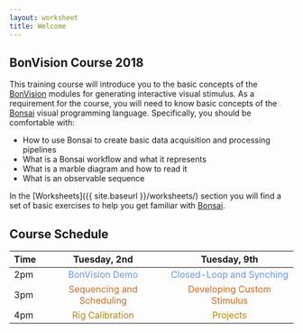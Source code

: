 ```yaml
---
layout: worksheet
title: Welcome
---
```


## BonVision Course 2018

This training course will introduce you to the basic concepts of the [BonVision](https://github.com/amansaleem/BonVision) modules for generating interactive visual stimulus. As a requirement for the course, you will need to know basic concepts of the [Bonsai](http://bonsai-rx.org/) visual programming language. Specifically, you should be comfortable with:

* How to use Bonsai to create basic data acquisition and processing pipelines
* What is a Bonsai workflow and what it represents
* What is a marble diagram and how to read it
* What is an observable sequence

In the [Worksheets]({{ site.baseurl }}/worksheets/) section you will find a set of basic exercises to help you get familiar with [Bonsai](http://bonsai-rx.org/).

## Course Schedule

<table class="markdown-body">
    <thead>
        <tr>
            <th>Time</th>
            <th align="center">Tuesday, 2nd</th>
            <th align="center">Tuesday, 9th</th>
        </tr>
    </thead>
    <tbody>
        <tr>
            <td>2pm</td>
            <td style="color:cornflowerblue" align="center">BonVision Demo</td>
            <td style="color:cornflowerblue" align="center">Closed-Loop and Synching</td>
        </tr>
        <tr>
            <td>3pm</td>
            <td style="color:chocolate" align="center">Sequencing and Scheduling</td>
            <td style="color:chocolate" align="center">Developing Custom Stimulus</td>
        </tr>
        <tr>
            <td>4pm</td>
            <td style="color:darkgoldenrod" align="center">Rig Calibration</td>
            <td style="color:darkgoldenrod" align="center">Projects</td>
        </tr>
    </tbody>
</table>
